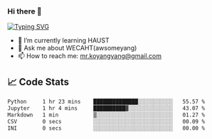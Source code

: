 ### Hi there 👋

[![Typing SVG](https://readme-typing-svg.herokuapp.com?color=%23F78A63&lines=Here+are+some+ideas+to+get+you+started%3A)](https://git.io/typing-svg)

- 🌱 I’m currently learning HAUST
- 💬 Ask me about WECAHT(awsomeyang)
- 📫 How to reach me: mr.koyangyang@gmail.com

## &#x1f4c8; Code Stats
<!--START_SECTION:waka-->

```txt
Python     1 hr 23 mins    ██████████████░░░░░░░░░░░   55.57 %
Jupyter    1 hr 4 mins     ██████████▓░░░░░░░░░░░░░░   43.07 %
Markdown   1 min           ▒░░░░░░░░░░░░░░░░░░░░░░░░   01.27 %
CSV        0 secs          ░░░░░░░░░░░░░░░░░░░░░░░░░   00.09 %
INI        0 secs          ░░░░░░░░░░░░░░░░░░░░░░░░░   00.00 %
```

<!--END_SECTION:waka-->